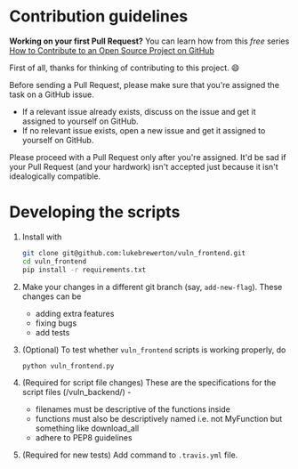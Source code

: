 # Contribution guidelines
 **Working on your first Pull Request?** You can learn how from this *free* series [How to Contribute to an Open Source Project on GitHub](https://egghead.io/series/how-to-contribute-to-an-open-source-project-on-github)

First of all, thanks for thinking of contributing to this project. :smile:

Before sending a Pull Request, please make sure that you're assigned the task on a GitHub issue.

- If a relevant issue already exists, discuss on the issue and get it assigned to yourself on GitHub.
- If no relevant issue exists, open a new issue and get it assigned to yourself on GitHub.

Please proceed with a Pull Request only after you're assigned. It'd be sad if your Pull Request (and your hardwork) isn't accepted just because it isn't idealogically compatible.

# Developing the scripts

1. Install with

    ```sh
    git clone git@github.com:lukebrewerton/vuln_frontend.git
    cd vuln_frontend
    pip install -r requirements.txt
    ```

2. Make your changes in a different git branch (say, `add-new-flag`). These changes can be

    - adding extra features
    - fixing bugs
    - add tests

3. (Optional) To test whether `vuln_frontend` scripts is working properly, do 
    ```sh
    python vuln_frontend.py
    ```

4. (Required for script file changes) These are the specifications for the script files (/vuln_backend/) -

    - filenames must be descriptive of the functions inside
    - functions must also be descriptively named i.e. not MyFunction but something like download_all
    - adhere to PEP8 guidelines

5. (Required for new tests) Add command to `.travis.yml` file.
